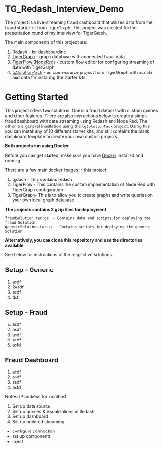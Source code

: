 # TG_Redash_Interview_Demo
The project is a live-streaming fraud dashboard that utilizes data from the fraud starter kit from TigerGraph. This project was created for the presentation round of my interview for TigerGraph. 

The main components of this project are:
1. [Redash](https://redash.io/) - for dashboarding
2. [TigerGraph](https://www.tigergraph.com/) - graph database with connected fraud data
3. [TigerFlow](https://github.com/TigerGraph-DevLabs/TigerFlow) ([NodeRed](https://nodered.org/)) - custom flow editor for configuring streaming of data with TigerGraph
4. [tgSolutionPack](https://github.com/TigerGraph-DevLabs/tgSolutionPack) - an open-source project from TigerGraph with scripts and data for installing the starter kits

# Getting Started
This project offers two solutions. One is a fraud dataset with custom queries and other features. There are also instructions below to create a simple fraud dashboard with data streaming using Redash and Node Red. The other is a general insallation using the `tgSolutionPack` project. Using this you can install any of 10 different starter kits, and still contains the blank dashboard template to create your own custom projects.

**Both projects run using Docker**

Before you can get started, make sure you have [Docker](https://www.docker.com/) installed and running.

There are a few main docker images in this project:
1. tgdash - This contains redash
2. TigerFlow - This contains the custom implementation of Node Red with TigerGraph configuration
3. TigerGraph- This is to allow you to create graphs and write queries on your own local graph database

**The projects contains 2 gzip files for deployment**
```
fraudSolution.tar.gz  - Contains data and scripts for deploying the fraud Solution
genericSolution.tar.gz - Contains scripts for deploying the generic Solution
```

**Alternatively, you can clone this repository and use the directories available**


See below for instructions of the respective solutions.
## Setup - Generic
1. asdf
2. 2asdf
3. asdf
4. dsf
## Setup - Fraud
1. asdf
2. asdf
3. asdf
4. asdf
5. asfd
## Fraud Dashboard
1. asdf
2. asdf
3. sadf
4. asfd

Notes: IP address for localhost
1. Set up data source
2. Set up queries & visualizations in Redash
3. Set up dashboard
4. Set up nodered streaming
 - configure connection
 - set up components
 - inject
